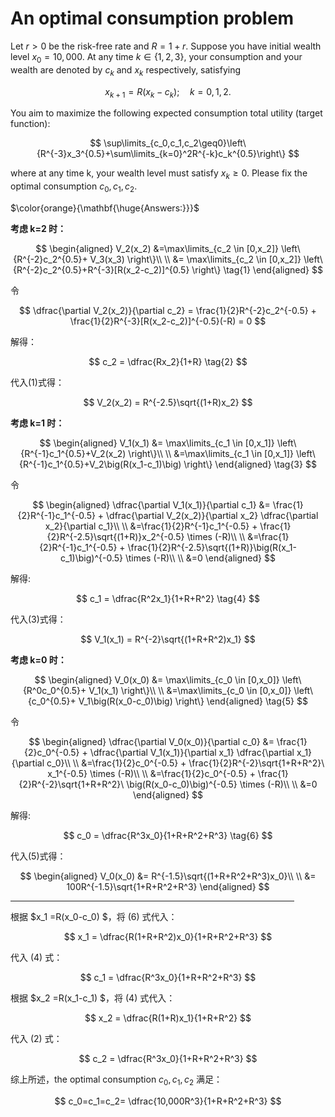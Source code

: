 # An optimal consumption problem

Let $r > 0$ be the risk-free rate and $R = 1 + r$. Suppose you have initial wealth level $x_0 = 10, 000$. At any time $k \in \{1,2,3\}$, your consumption and your wealth are denoted by $c_k$ and $x_k$ respectively, satisfying

$$
x_{k+1}=R(x_k-c_k);\quad k=0,1,2.
$$

You aim to maximize the following expected consumption total utility (target function):

$$
\sup\limits_{c_0,c_1,c_2\geq0}\left\{R^{-3}x_3^{0.5}+\sum\limits_{k=0}^2R^{-k}c_k^{0.5}\right\}
$$

where at any time k, your wealth level must satisfy $x_k \geq 0$. Please fix the optimal consumption $c_0, c_1, c_2$.

$\color{orange}{\mathbf{\huge{Answers:}}}$

**考虑 k=2 时：**

$$
\begin{aligned}
V_2(x_2) &=\max\limits_{c_2 \in [0,x_2]} \left\{R^{-2}c_2^{0.5}+ V_3(x_3) \right\}\\
\\
&= \max\limits_{c_2 \in [0,x_2]} \left\{R^{-2}c_2^{0.5}+R^{-3}[R(x_2-c_2)]^{0.5}  \right\} \tag{1}
\end{aligned}
$$

令

$$
\dfrac{\partial V_2(x_2)}{\partial c_2} = \frac{1}{2}R^{-2}c_2^{-0.5} + \frac{1}{2}R^{-3}[R(x_2-c_2)]^{-0.5}(-R) = 0
$$

解得：

$$
c_2 = \dfrac{Rx_2}{1+R} \tag{2}
$$

代入(1)式得：

$$
V_2(x_2) = R^{-2.5}\sqrt{(1+R)x_2}
$$

**考虑 k=1 时：**

$$
\begin{aligned}
V_1(x_1) &= \max\limits_{c_1 \in [0,x_1]} \left\{R^{-1}c_1^{0.5}+V_2(x_2)  \right\}\\
\\
&=\max\limits_{c_1 \in [0,x_1]} \left\{R^{-1}c_1^{0.5}+V_2\big(R(x_1-c_1)\big)  \right\}
\end{aligned} \tag{3}
$$

令

$$
\begin{aligned}
\dfrac{\partial V_1(x_1)}{\partial c_1} &= \frac{1}{2}R^{-1}c_1^{-0.5} + \dfrac{\partial V_2(x_2)}{\partial x_2} \dfrac{\partial x_2}{\partial c_1}\\
\\
&=\frac{1}{2}R^{-1}c_1^{-0.5} + \frac{1}{2}R^{-2.5}\sqrt{(1+R)}x_2^{-0.5} \times (-R)\\
\\
&=\frac{1}{2}R^{-1}c_1^{-0.5} + \frac{1}{2}R^{-2.5}\sqrt{(1+R)}\big(R(x_1-c_1)\big)^{-0.5} \times (-R)\\
\\
&=0
\end{aligned}
$$

解得:

$$
c_1 = \dfrac{R^2x_1}{1+R+R^2} \tag{4}
$$

代入(3)式得：

$$
V_1(x_1) = R^{-2}\sqrt{(1+R+R^2)x_1}
$$

**考虑 k=0 时：**

$$
\begin{aligned}
V_0(x_0) &= \max\limits_{c_0 \in [0,x_0]} \left\{R^0c_0^{0.5}+ V_1(x_1) \right\}\\
\\
&=\max\limits_{c_0 \in [0,x_0]} \left\{c_0^{0.5}+ V_1\big(R(x_0-c_0)\big) \right\}
\end{aligned} \tag{5}
$$

令

$$
\begin{aligned}
\dfrac{\partial V_0(x_0)}{\partial c_0} &= \frac{1}{2}c_0^{-0.5} + \dfrac{\partial V_1(x_1)}{\partial x_1} \dfrac{\partial x_1}{\partial c_0}\\
\\
&=\frac{1}{2}c_0^{-0.5} + \frac{1}{2}R^{-2}\sqrt{1+R+R^2}\ x_1^{-0.5} \times (-R)\\
\\
&=\frac{1}{2}c_0^{-0.5} + \frac{1}{2}R^{-2}\sqrt{1+R+R^2}\ \big(R(x_0-c_0)\big)^{-0.5} \times (-R)\\
\\
&=0
\end{aligned}
$$

解得:

$$
c_0 = \dfrac{R^3x_0}{1+R+R^2+R^3} \tag{6}
$$

代入(5)式得：

$$
\begin{aligned}
V_0(x_0) &= R^{-1.5}\sqrt{(1+R+R^2+R^3)x_0}\\
\\
&= 100R^{-1.5}\sqrt{1+R+R^2+R^3}
\end{aligned}
$$

<hr align = "center" width="90%" size = 5 color = 'lightgreen'/>

根据 $x_1 =R(x_0-c_0) $，将 (6) 式代入：

$$
x_1 = \dfrac{R(1+R+R^2)x_0}{1+R+R^2+R^3}
$$

代入 (4) 式：

$$
c_1 = \dfrac{R^3x_0}{1+R+R^2+R^3}
$$

根据 $x_2 =R(x_1-c_1) $，将 (4) 式代入：

$$
x_2 = \dfrac{R(1+R)x_1}{1+R+R^2}
$$

代入 (2) 式：

$$
c_2 = \dfrac{R^3x_0}{1+R+R^2+R^3}
$$

综上所述，the optimal consumption $c_0, c_1, c_2$ 满足：

$$
c_0=c_1=c_2= \dfrac{10,000R^3}{1+R+R^2+R^3}
$$